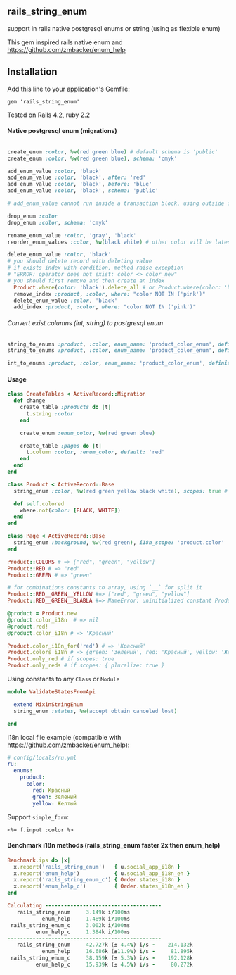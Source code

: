 ## rails_string_enum
support in rails native postgresql enums or string (using as flexible enum)

This gem inspired rails native enum and  https://github.com/zmbacker/enum_help
## Installation

Add this line to your application's Gemfile:

    gem 'rails_string_enum'


Tested on Rails 4.2, ruby 2.2



#### Native postgresql enum (migrations)
```ruby

create_enum :color, %w(red green blue) # default schema is 'public'
create_enum :color, %w(red green blue), schema: 'cmyk'

add_enum_value :color, 'black'
add_enum_value :color, 'black', after: 'red'
add_enum_value :color, 'black', before: 'blue'
add_enum_value :color, 'black', schema: 'public'

# add_enum_value cannot run inside a transaction block, using outside change method

drop_enum :color
drop_enum :color, schema: 'cmyk'

rename_enum_value :color, 'gray', 'black'
reorder_enum_values :color, %w(black white) # other color will be latest

delete_enum_value :color, 'black'
# you should delete record with deleting value
# if exists index with condition, method raise exception
# "ERROR: operator does not exist: color <> color_new"
# you should first remove and then create an index
  Product.where(color: 'black').delete_all # or Product.where(color: 'black').update_all(color: nil)
  remove_index :product, :color, where: "color NOT IN ('pink')"
  delete_enum_value :color, 'black'
  add_index :product, :color, where: "color NOT IN ('pink')"
```

###### Convert exist columns (int, string) to postgresql enum
```ruby
string_to_enums :product, :color, enum_name: 'product_color_enum', definitions: %w(red green blue), default: 'green'
string_to_enums :product, :color, enum_name: 'product_color_enum', definitions: Product.uniq.pluck(:color)

int_to_enums :product, :color, enum_name: 'product_color_enum', definitions: { red: 0, green: 1, blue: 2 }
```


#### Usage
```ruby
class CreateTables < ActiveRecord::Migration
  def change
    create_table :products do |t|
      t.string :color
    end

    create_enum :enum_color, %w(red green blue)

    create_table :pages do |t|
      t.column :color, :enum_color, default: 'red'
    end
  end
end

class Product < ActiveRecord::Base
  string_enum :color, %w(red green yellow black white), scopes: true # default false

  def self.colored
    where.not(color: [BLACK, WHITE])
  end
end

class Page < ActiveRecord::Base
  string_enum :background, %w(red green), i18n_scope: 'product.color'
end

Product::COLORS # => ["red", "green", "yellow"]
Product::RED # => "red"
Product::GREEN # => "green"

# for combinations constants to array, using `__` for split it
Product::RED__GREEN__YELLOW #=> ["red", "green", "yellow"]
Product::RED__GREEN__BLABLA #=> NameError: uninitialized constant Product::BLABLA

@product = Product.new
@product.color_i18n  # => nil
@product.red!
@product.color_i18n # => 'Красный'

Product.color_i18n_for('red') # => 'Красный'
Product.colors_i18n # => {green: 'Зеленый', red: 'Красный', yellow: 'Желтый'}
Product.only_red # if scopes: true
Product.only_reds # if scopes: { pluralize: true }
```

Using constants to any `Class` or `Module`
```ruby
module ValidateStatesFromApi

  extend MixinStringEnum
  string_enum :states, %w(accept obtain canceled lost)

end
```

I18n local file example (compatible with https://github.com/zmbacker/enum_help):

```yaml
# config/locals/ru.yml
ru:
  enums:
    product:
      color:
        red: Красный
        green: Зеленый
        yellow: Желтый
```

Support `simple_form`:
```erb
<%= f.input :color %>
```

#### Benchmark i18n methods (rails_string_enum faster 2x then enum_help)

```ruby
Benchmark.ips do |x|
  x.report('rails_string_enum')   { u.social_app_i18n }
  x.report('enum_help')           { u.social_app_i18n_eh }
  x.report('rails_string_enum_c') { Order.states_i18n }
  x.report('enum_help_c')         { Order.states_i18n_eh }
end

Calculating -------------------------------------
   rails_string_enum     3.149k i/100ms
           enum_help     1.489k i/100ms
 rails_string_enum_c     3.002k i/100ms
         enum_help_c     1.384k i/100ms
-------------------------------------------------
   rails_string_enum     42.727k (± 4.4%) i/s -    214.132k
           enum_help     16.686k (±11.9%) i/s -     81.895k
 rails_string_enum_c     38.159k (± 5.3%) i/s -    192.128k
         enum_help_c     15.939k (± 4.5%) i/s -     80.272k
```

